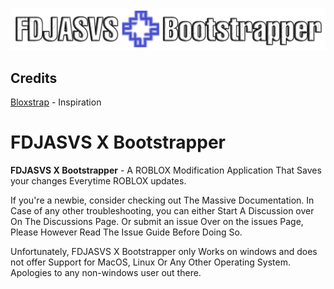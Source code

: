 ![Image](Images/FDXBLogo.png)


## Credits

[Bloxstrap](https://github.com/bloxstraplabs) - Inspiration

# FDJASVS X Bootstrapper

  **FDJASVS X Bootstrapper** - A ROBLOX Modification Application That Saves your changes Everytime ROBLOX updates.

  If you're a newbie, consider checking out The Massive Documentation. In Case of any other troubleshooting, you can either Start A Discussion over On The Discussions Page. Or submit an issue Over on the issues Page, Please However Read The Issue Guide Before Doing So.

   Unfortunately, FDJASVS X Bootstrapper only Works on windows and does not offer Support for MacOS, Linux Or Any Other Operating System. Apologies to any non-windows user out there.
